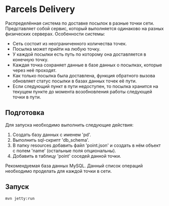 # Parcels Delivery
Распределённая система по доставке посылок в разные точки сети. Представляет собой сервис, который выполняется
одинаково на разных физических серверах. 
Особенности системы:
* Сеть состоит из неограниченного количества точек.
* Посылка может прийти на любую точку.
* У каждой посылки есть путь по которому она доставляется в конечную точку. 
* Каждая точка сохраняет данные в базе данных о посылках, которые через неё проходят. 
* Как только посылка была доставлена, функция обратного вызова обновляет статус посылки в базах данных точек её пути. 
* Если следующий пункт в пути недоступен, то посылка хранится на текущем пункте до момента возобновления работы 
следующей точки в пути.
## Подготовка
Для запуска необходимо выполнить следующие действия:
1. Создать базу данных с именем 'pd'.
2. Выполнить sql-скрипт 'db_schema'.
3. В папку resources добавить файл 'point.json' и создать в нём объект с полем 'name' (остальные поля опциональны). 
4. Добавить в таблицу 'point' соседей данной точки.

Рекомендуемая база данных MySQL. Данный список операций необходимо проделать для каждой точки в сети.
## Запуск
```shell
mvn jetty:run
```
